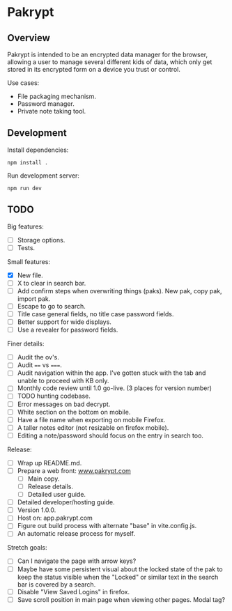 # Pakrypt

## Overview

Pakrypt is intended to be an encrypted data manager for the browser, allowing a user to manage several different kids of data, which only get stored in its encrypted form on a device you trust or control.

Use cases:

* File packaging mechanism.
* Password manager.
* Private note taking tool.

## Development

Install dependencies:

```
npm install .
```

Run development server:

```
npm run dev
```

## TODO

Big features:

* [ ] Storage options.
* [ ] Tests.

Small features:

* [x] New file.
* [ ] X to clear in search bar.
* [ ] Add confirm steps when overwriting things (paks). New pak, copy pak, import pak.
* [ ] Escape to go to search.
* [ ] Title case general fields, no title case password fields.
* [ ] Better support for wide displays.
* [ ] Use a revealer for password fields.

Finer details:

* [ ] Audit the ov's.
* [ ] Audit `==` vs `===`.
* [ ] Audit navigation within the app. I've gotten stuck with the tab and unable to proceed with KB only.
* [ ] Monthly code review until 1.0 go-live. (3 places for version number)
* [ ] TODO hunting codebase.
* [ ] Error messages on bad decrypt.
* [ ] White section on the bottom on mobile.
* [ ] Have a file name when exporting on mobile Firefox.
* [ ] A taller notes editor (not resizable on firefox mobile).
* [ ] Editing a note/password should focus on the entry in search too.

Release:

* [ ] Wrap up README.md.
* [ ] Prepare a web front: www.pakrypt.com
  - [ ] Main copy.
  - [ ] Release details.
  - [ ] Detailed user guide.
* [ ] Detailed developer/hosting guide.
* [ ] Version 1.0.0.
* [ ] Host on: app.pakrypt.com
* [ ] Figure out build process with alternate "base" in vite.config.js.
* [ ] An automatic release process for myself.

Stretch goals:

* [ ] Can I navigate the page with arrow keys?
* [ ] Maybe have some persistent visual about the locked state of the pak to keep the status visible when the "Locked" or similar text in the search bar is covered by a search.
* [ ] Disable "View Saved Logins" in firefox.
* [ ] Save scroll position in main page when viewing other pages. Modal tag?
